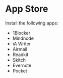# App Store

Install the following apps:

* 1Blocker
* Mindnode
* iA Writer
* Airmail
* Readkit
* Skitch
* Evernote
* Pocket



